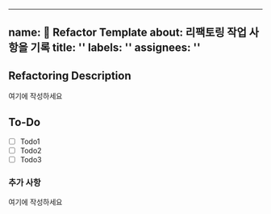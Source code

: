 
---
name: 🔨 Refactor Template
about: 리팩토링 작업 사항을 기록
title: ''
labels: ''
assignees: ''
---

<!-- 🔥 다음 양식으로 제목을 작성해주세요 : Part | OO 리팩토링 -->
<!-- "여기에 작성하세요" 는 지우고 작성하세요 🙏🏻 -->

## Refactoring Description
<!-- 어떤 리팩토링 작업을 했는지 간결하게 적어주세요 -->
여기에 작성하세요

## To-Do
<!-- 해당 리팩토링 작업과 관련해서 한 일에 대해 적어주세요 -->
- [ ] Todo1
- [ ] Todo2
- [ ] Todo3

### 추가 사항
<!-- 해당 리팩토링 작업에 대한 추가적인 정보를 알려주세요 -->
여기에 작성하세요
